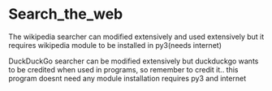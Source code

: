 # Search_the_web
The wikipedia searcher can modified extensively and used extensively but it requires wikipedia module to be installed in py3(needs internet)

DuckDuckGo searcher can be modified extensively but duckduckgo wants to be credited when used in programs, so remember to credit it.. this program doesnt need any module installation requires py3 and internet
